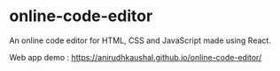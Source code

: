 # online-code-editor
An online code editor for HTML, CSS and JavaScript made using React.

Web app demo : https://anirudhkaushal.github.io/online-code-editor/
